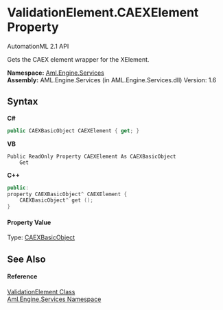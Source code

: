 # ValidationElement.CAEXElement Property 
AutomationML 2.1 API 

Gets the CAEX element wrapper for the XElement.

**Namespace:**&nbsp;<a href="N_Aml_Engine_Services">Aml.Engine.Services</a><br />**Assembly:**&nbsp;AML.Engine.Services (in AML.Engine.Services.dll) Version: 1.6

## Syntax

**C#**<br />
``` C#
public CAEXBasicObject CAEXElement { get; }
```

**VB**<br />
``` VB
Public ReadOnly Property CAEXElement As CAEXBasicObject
	Get
```

**C++**<br />
``` C++
public:
property CAEXBasicObject^ CAEXElement {
	CAEXBasicObject^ get ();
}
```


#### Property Value
Type: <a href="T_Aml_Engine_CAEX_CAEXBasicObject">CAEXBasicObject</a>

## See Also


#### Reference
<a href="T_Aml_Engine_Services_ValidationElement">ValidationElement Class</a><br /><a href="N_Aml_Engine_Services">Aml.Engine.Services Namespace</a><br />